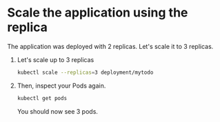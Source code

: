 # Scale the application using the replica

The application was deployed with 2 replicas. Let's scale it to 3 replicas.

1. Let's scale up to 3 replicas
    ```sh
    kubectl scale --replicas=3 deployment/mytodo
    ```

1. Then, inspect your Pods again.
    ```sh
    kubectl get pods
    ```
    You should now see 3 pods.